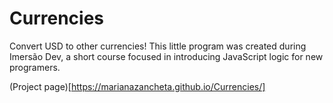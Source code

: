 # Currencies
 Convert USD to other currencies! This little program was created during Imersão Dev, a short course focused in introducing JavaScript logic for new programers.
 
 (Project page)[https://marianazancheta.github.io/Currencies/]
